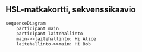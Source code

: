 ## HSL-matkakortti, sekvenssikaavio


```mermaid
sequenceDiagram
    participant main
    participant laitehallinto
    main->>laitehallinto: Hi Alice
    laitehallinto->>main: Hi Bob
```
